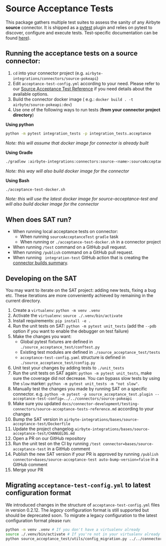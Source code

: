 # Source Acceptance Tests
This package gathers multiple test suites to assess the sanity of any Airbyte **source** connector. 
It is shipped as a [pytest](https://docs.pytest.org/en/7.1.x/) plugin and relies on pytest to discover, configure and execute tests.
Test-specific documentation can be found [here](https://docs.airbyte.com/connector-development/testing-connectors/source-acceptance-tests-reference/)).

## Running the acceptance tests on a source connector:
1. `cd` into your connector project (e.g. `airbyte-integrations/connectors/source-pokeapi`) 
2. Edit `acceptance-test-config.yml` according to your need. Please refer to our [Source Acceptance Test Reference](https://docs.airbyte.com/connector-development/testing-connectors/source-acceptance-tests-reference/) if you need details about the available options.
3. Build the connector docker image ( e.g.: `docker build . -t airbyte/source-pokeapi:dev`)
4. Use one of the following ways to run tests (**from your connector project directory**)

**Using python**
```bash
python -m pytest integration_tests -p integration_tests.acceptance
```
_Note: this will assume that docker image for connector is already built_

**Using Gradle**
```bash
./gradlew :airbyte-integrations:connectors:source-<name>:sourceAcceptanceTest
```
_Note: this way will also build docker image for the connector_

**Using Bash**
```bash
./acceptance-test-docker.sh
```
_Note: this will use the latest docker image for source-acceptance-test and will also build docker image for the connector_

## When does SAT run?
* When running local acceptance tests on connector:
  * When running `sourceAcceptanceTest` `gradle` task
  * When running or `./acceptance-test-docker.sh` in a connector project
* When running `/test` command on a GitHub pull request.
* When running `/publish` command on a GitHub pull request.
* When running ` integration-test` GitHub action that is creating the [connector builds summary](https://github.com/airbytehq/airbyte/blob/master/airbyte-integrations/builds.md).

## Developing on the SAT 
You may want to iterate on the SAT project: adding new tests, fixing a bug etc.
These iterations are more conveniently achieved by remaining in the current directory.

1. Create a `virtualenv`: `python -m venv .venv`
2. Activate the `virtualenv`: `source ./.venv/bin/activate`
3. Install requirements: `pip install -e .`
4. Run the unit tests on SAT: `python -m pytest unit_tests` (add the `--pdb` option if you want to enable the debugger on test failure)
5. Make the changes you want:
    * Global pytest fixtures are defined in `./source_acceptance_test/conftest.py`
    * Existing test modules are defined in `./source_acceptance_test/tests`
    * `acceptance-test-config.yaml` structure is defined in `./source_acceptance_test/config.py`
6. Unit test your changes by adding tests to `./unit_tests`
7. Run the unit tests on SAT again: `python -m pytest unit_tests`, make sure the coverage did not decrease. You can bypass slow tests by using the `slow` marker: `python -m pytest unit_tests -m "not slow"`.
8. Manually test the changes you made by running SAT on a specific connector. e.g. `python -m pytest -p source_acceptance_test.plugin --acceptance-test-config=../../connectors/source-pokeapi`
9. Make sure you updated `docs/connector-development/testing-connectors/source-acceptance-tests-reference.md` according to your changes
10. Bump the SAT version in `airbyte-integrations/bases/source-acceptance-test/Dockerfile`
11. Update the project changelog `airbyte-integrations/bases/source-acceptance-test/CHANGELOG.md`
12. Open a PR on our GitHub repository
13. Run the unit test on the CI by running `/test connector=bases/source-acceptance-test` in a GitHub comment
14. Publish the new SAT version if your PR is approved by running `/publish connector=bases/source-acceptance-test auto-bump-version=false` in a GitHub comment
15. Merge your PR

## Migrating `acceptance-test-config.yml` to latest configuration format
We introduced changes in the structure of `acceptance-test-config.yml` files in version 0.2.12.
The *legacy* configuration format is still supported but should be deprecated soon.
To migrate a legacy configuration to the latest configuration format please run:

```bash
python -m venv .venv # If you don't have a virtualenv already
source ./.venv/bin/activate # If you're not in your virtualenv already
python source_acceptance_test/utils/config_migration.py ../../connectors/source-to-migrate/acceptance-test-config.yml
```